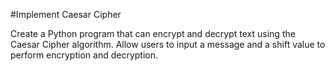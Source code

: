 #Implement Caesar Cipher

Create a Python program that can encrypt and decrypt text using the Caesar Cipher algorithm. Allow users to input a message and a shift value to perform encryption and decryption.
